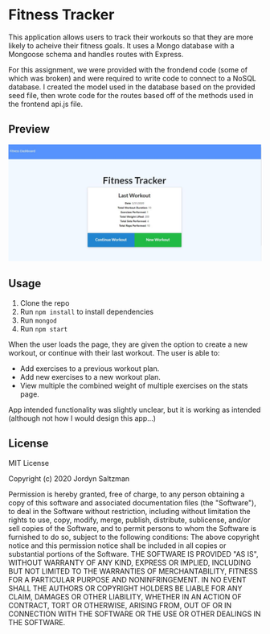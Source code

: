 # Fitness Tracker

This application allows users to track their workouts so that they are more likely to acheive their fitness goals. It uses a Mongo database with a Mongoose schema and handles routes with Express.

For this assignment, we were provided with the frondend code (some of which was broken) and were required to write code to connect to a NoSQL database.  I created the model used in the database based on the provided seed file, then wrote code for the routes based off of the methods used in the frontend api.js file.

## Preview

![Screenshot](./public/assets/images/screenshot.JPG)

## Usage

1. Clone the repo
2. Run `npm install` to install dependencies
3. Run `mongod`
4. Run `npm start`

When the user loads the page, they are given the option to create a new workout, or continue with their last workout.
The user is able to:

- Add exercises to a previous workout plan.
- Add new exercises to a new workout plan.
- View multiple the combined weight of multiple exercises on the stats page.

App intended functionality was slightly unclear, but it is working as intended (although not how I would design this app...)


## License

MIT License

Copyright (c) 2020 Jordyn Saltzman

Permission is hereby granted, free of charge, to any person obtaining a copy of this software and associated documentation files (the "Software"), to deal in the Software without restriction, including without limitation the rights to use, copy, modify, merge, publish, distribute, sublicense, and/or sell copies of the Software, and to permit persons to whom the Software is furnished to do so, subject to the following conditions: The above copyright notice and this permission notice shall be included in all copies or substantial portions of the Software. THE SOFTWARE IS PROVIDED "AS IS", WITHOUT WARRANTY OF ANY KIND, EXPRESS OR IMPLIED, INCLUDING BUT NOT LIMITED TO THE WARRANTIES OF MERCHANTABILITY, FITNESS FOR A PARTICULAR PURPOSE AND NONINFRINGEMENT. IN NO EVENT SHALL THE AUTHORS OR COPYRIGHT HOLDERS BE LIABLE FOR ANY CLAIM, DAMAGES OR OTHER LIABILITY, WHETHER IN AN ACTION OF CONTRACT, TORT OR OTHERWISE, ARISING FROM, OUT OF OR IN CONNECTION WITH THE SOFTWARE OR THE USE OR OTHER DEALINGS IN THE SOFTWARE.
